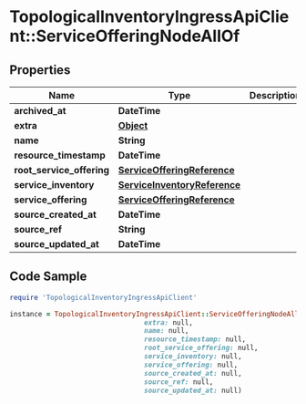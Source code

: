 # TopologicalInventoryIngressApiClient::ServiceOfferingNodeAllOf

## Properties

Name | Type | Description | Notes
------------ | ------------- | ------------- | -------------
**archived_at** | **DateTime** |  | [optional] 
**extra** | [**Object**](.md) |  | [optional] 
**name** | **String** |  | [optional] 
**resource_timestamp** | **DateTime** |  | [optional] 
**root_service_offering** | [**ServiceOfferingReference**](ServiceOfferingReference.md) |  | [optional] 
**service_inventory** | [**ServiceInventoryReference**](ServiceInventoryReference.md) |  | [optional] 
**service_offering** | [**ServiceOfferingReference**](ServiceOfferingReference.md) |  | [optional] 
**source_created_at** | **DateTime** |  | [optional] 
**source_ref** | **String** |  | 
**source_updated_at** | **DateTime** |  | [optional] 

## Code Sample

```ruby
require 'TopologicalInventoryIngressApiClient'

instance = TopologicalInventoryIngressApiClient::ServiceOfferingNodeAllOf.new(archived_at: null,
                                 extra: null,
                                 name: null,
                                 resource_timestamp: null,
                                 root_service_offering: null,
                                 service_inventory: null,
                                 service_offering: null,
                                 source_created_at: null,
                                 source_ref: null,
                                 source_updated_at: null)
```



